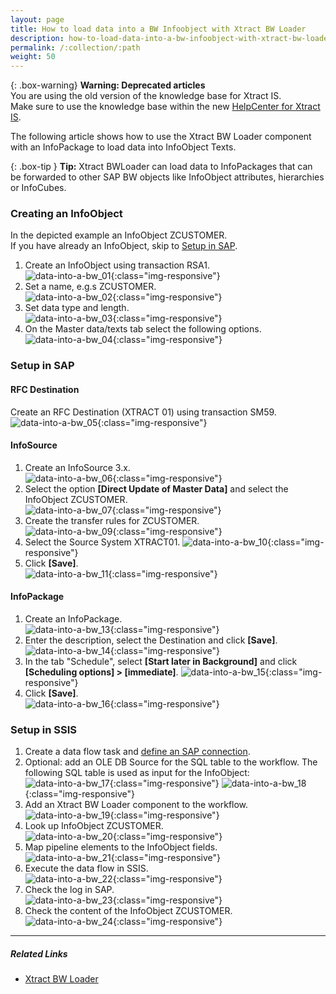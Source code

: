 ```yaml
---
layout: page
title: How to load data into a BW Infoobject with Xtract BW Loader
description: how-to-load-data-into-a-bw-infoobject-with-xtract-bw-loader
permalink: /:collection/:path
weight: 50
---
```



{: .box-warning}
**Warning: Deprecated articles** <br>
You are using the old version of the knowledge base for Xtract IS.<br>
Make sure to use the knowledge base within the new [HelpCenter for Xtract IS](https://helpcenter.theobald-software.com/xtract-is/knowledge-base/).

The following article shows how to use the Xtract BW Loader component with an InfoPackage to load data into InfoObject Texts.

{: .box-tip }
**Tip:** Xtract BWLoader can load data to InfoPackages that can be forwarded to other SAP BW objects like InfoObject attributes, hierarchies or InfoCubes.

### Creating an InfoObject

In the depicted example an InfoObject ZCUSTOMER. <br>
If you have already an InfoObject, skip to [Setup in SAP](#setup-in-sap).

1. Create an InfoObject using transaction RSA1.<br>
![data-into-a-bw_01](/img/contents/xis/data-into-a-bw_01.jpg){:class="img-responsive"}
2. Set a name, e.g.s ZCUSTOMER.<br>
![data-into-a-bw_02](/img/contents/xis/data-into-a-bw_02.jpg){:class="img-responsive"}
3. Set data type and length.<br>
![data-into-a-bw_03](/img/contents/xis/data-into-a-bw_03.jpg){:class="img-responsive"}
4. On the Master data/texts tab select the following options.<br>
![data-into-a-bw_04](/img/contents/xis/data-into-a-bw_04.jpg){:class="img-responsive"}

### Setup in SAP 

#### RFC Destination

Create an RFC Destination (XTRACT 01) using transaction SM59. <br>
![data-into-a-bw_05](/img/contents/xis/data-into-a-bw_05.jpg){:class="img-responsive"}

#### InfoSource

1. Create an InfoSource 3.x.<br>
![data-into-a-bw_06](/img/contents/xis/data-into-a-bw_06.jpg){:class="img-responsive"}
2. Select the option **[Direct Update of Master Data]** and select the InfoObject ZCUSTOMER.<br>
![data-into-a-bw_07](/img/contents/xis/data-into-a-bw_07.jpg){:class="img-responsive"}
3. Create the transfer rules for ZCUSTOMER.<br>
![data-into-a-bw_09](/img/contents/xis/data-into-a-bw_09.jpg){:class="img-responsive"}
4. Select the Source System XTRACT01.
![data-into-a-bw_10](/img/contents/xis/data-into-a-bw_10.jpg){:class="img-responsive"}
5. Click **[Save]**. <br>
![data-into-a-bw_11](/img/contents/xis/data-into-a-bw_11.jpg){:class="img-responsive"}

#### InfoPackage

1. Create an InfoPackage.<br>
![data-into-a-bw_13](/img/contents/xis/data-into-a-bw_13.jpg){:class="img-responsive"}
2. Enter the description, select the Destination and click **[Save]**.
![data-into-a-bw_14](/img/contents/xis/data-into-a-bw_14.jpg){:class="img-responsive"}
3. In the tab "Schedule", select **[Start later in Background]** and click **[Scheduling options] > [immediate]**.
![data-into-a-bw_15](/img/contents/xis/data-into-a-bw_15.jpg){:class="img-responsive"}
4. Click **[Save]**. <br>
![data-into-a-bw_16](/img/contents/xis/data-into-a-bw_16.jpg){:class="img-responsive"}


### Setup in SSIS

1. Create a data flow task and [define an SAP connection](https://help.theobald-software.com/en/xtract-is/sap-connection/the-connection-manager).
2. Optional: add an OLE DB Source for the SQL table to the workflow.
The following SQL table is used as input for the InfoObject:<br>
![data-into-a-bw_17](/img/contents/xis/data-into-a-bw_17.jpg){:class="img-responsive"}
![data-into-a-bw_18](/img/contents/xis/data-into-a-bw_18.jpg){:class="img-responsive"}
3. Add an Xtract BW Loader component to the workflow.<br>
![data-into-a-bw_19](/img/contents/xis/data-into-a-bw_19.jpg){:class="img-responsive"}
4. Look up InfoObject ZCUSTOMER.<br>
![data-into-a-bw_20](/img/contents/xis/data-into-a-bw_20.jpg){:class="img-responsive"}
5. Map pipeline elements to the InfoObject fields.<br>
![data-into-a-bw_21](/img/contents/xis/data-into-a-bw_21.jpg){:class="img-responsive"}
6. Execute the data flow in SSIS.<br>
![data-into-a-bw_22](/img/contents/xis/data-into-a-bw_22.jpg){:class="img-responsive"}
7. Check the log in SAP.<br>
![data-into-a-bw_23](/img/contents/xis/data-into-a-bw_23.jpg){:class="img-responsive"}
8. Check the content of the InfoObject ZCUSTOMER. <br>
![data-into-a-bw_24](/img/contents/xis/data-into-a-bw_24.jpg){:class="img-responsive"}

*****

##### Related Links 
- [Xtract BW Loader](https://help.theobald-software.com/en/xtract-is/bw-loader) 

